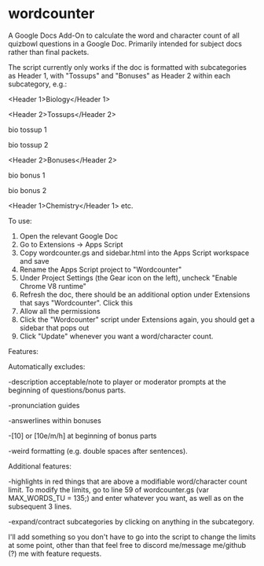 # wordcounter

A Google Docs Add-On to calculate the word and character count of all quizbowl questions in a Google Doc. Primarily intended for subject docs rather than final packets.

The script currently only works if the doc is formatted with subcategories as Header 1, with "Tossups" and "Bonuses" as Header 2 within each subcategory, e.g.:

\<Header 1\>Biology\</Header 1\>

\<Header 2\>Tossups\</Header 2\>

bio tossup 1

bio tossup 2

\<Header 2\>Bonuses\</Header 2\>

bio bonus 1

bio bonus 2

\<Header 1\>Chemistry\</Header 1\>
etc.

To use:
1. Open the relevant Google Doc
2. Go to Extensions -> Apps Script
3. Copy wordcounter.gs and sidebar.html into the Apps Script workspace and save
4. Rename the Apps Script project to "Wordcounter"
5. Under Project Settings (the Gear icon on the left), uncheck "Enable Chrome V8 runtime"
6. Refresh the doc, there should be an additional option under Extensions that says "Wordcounter". Click this
7. Allow all the permissions
8. Click the "Wordcounter" script under Extensions again, you should get a sidebar that pops out
9. Click "Update" whenever you want a word/character count.


Features:

Automatically excludes:

-description acceptable/note to player or moderator prompts at the beginning of questions/bonus parts.

-pronunciation guides

-answerlines within bonuses

-[10] or [10e/m/h] at beginning of bonus parts

-weird formatting (e.g. double spaces after sentences).

Additional features:

-highlights in red things that are above a modifiable word/character count limit. To modify the limits, go to line 59 of wordcounter.gs (var MAX_WORDS_TU = 135;) and enter whatever you want, as well as on the subsequent 3 lines.

-expand/contract subcategories by clicking on anything in the subcategory.



I'll add something so you don't have to go into the script to change the limits at some point, other than that feel free to discord me/message me/github (?) me with feature requests.

